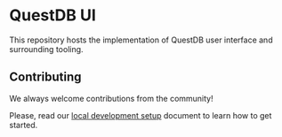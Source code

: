 # QuestDB UI

This repository hosts the implementation of QuestDB user interface and surrounding tooling.

## Contributing

We always welcome contributions from the community!

Please, read our [local development setup](./docs/local-development-setup.md) document to learn how to get started.
